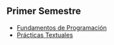 ## Primer Semestre
+ [Fundamentos de Programación](https://github.com/jorgelserve/EAFIT/tree/master/academico/semestre_1/fundamentos_de_programacion)
+ [Prácticas Textuales](https://github.com/jorgelserve/EAFIT/tree/master/academico/semestre_1/practicas_textuales)